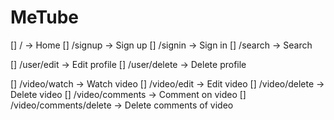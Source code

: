 # MeTube

[] / -> Home
[] /signup -> Sign up
[] /signin -> Sign in
[] /search -> Search

[] /user/edit -> Edit profile
[] /user/delete -> Delete profile

[] /video/watch -> Watch video
[] /video/edit -> Edit video
[] /video/delete -> Delete video
[] /video/comments -> Comment on video
[] /video/comments/delete -> Delete comments of video

